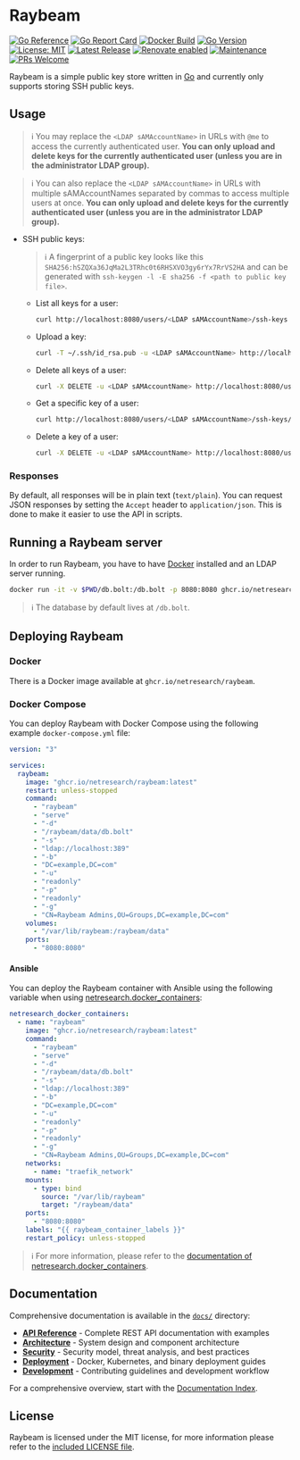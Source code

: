 # Raybeam

[![Go Reference](https://pkg.go.dev/badge/github.com/netresearch/raybeam.svg)](https://pkg.go.dev/github.com/netresearch/raybeam)
[![Go Report Card](https://goreportcard.com/badge/github.com/netresearch/raybeam)](https://goreportcard.com/report/github.com/netresearch/raybeam)
[![Docker Build](https://github.com/netresearch/raybeam/actions/workflows/docker.yml/badge.svg)](https://github.com/netresearch/raybeam/actions/workflows/docker.yml)
[![Go Version](https://img.shields.io/github/go-mod/go-version/netresearch/raybeam)](https://go.dev/dl/)
[![License: MIT](https://img.shields.io/badge/License-MIT-yellow.svg)](https://opensource.org/licenses/MIT)
[![Latest Release](https://img.shields.io/github/v/release/netresearch/raybeam)](https://github.com/netresearch/raybeam/releases)
[![Renovate enabled](https://img.shields.io/badge/renovate-enabled-brightgreen.svg)](https://renovatebot.com/)
[![Maintenance](https://img.shields.io/badge/Maintained%3F-yes-green.svg)](https://github.com/netresearch/raybeam/graphs/commit-activity)
[![PRs Welcome](https://img.shields.io/badge/PRs-welcome-brightgreen.svg)](https://github.com/netresearch/raybeam/pulls)

Raybeam is a simple public key store written in [Go](https://go.dev/) and currently only supports storing SSH public
keys.

## Usage

> ℹ️ You may replace the `<LDAP sAMAccountName>` in URLs with `@me` to access the currently authenticated user. **You
> can only upload and delete keys for the currently authenticated user (unless you are in the administrator LDAP group).**

> ℹ️ You can also replace the `<LDAP sAMAccountName>` in URLs with multiple sAMAccountNames separated by commas to
> access multiple users at once. **You can only upload and delete keys for the currently authenticated user (unless you
> are in the administrator LDAP group).**

- SSH public keys:

  > ️️ℹ️ A fingerprint of a public key looks like this `SHA256:hSZQXa36JqMa2L3TRhc0t6RHSXVO3gy6rYx7RrVS2HA` and can be
  > generated with `ssh-keygen -l -E sha256 -f <path to public key file>`.

  - List all keys for a user:
    ```bash
    curl http://localhost:8080/users/<LDAP sAMAccountName>/ssh-keys
    ```
  - Upload a key:
    ```bash
    curl -T ~/.ssh/id_rsa.pub -u <LDAP sAMAccountName> http://localhost:8080/users/<LDAP sAMAccountName>/ssh-keys
    ```
  - Delete all keys of a user:
    ```bash
    curl -X DELETE -u <LDAP sAMAccountName> http://localhost:8080/users/<LDAP sAMAccountName>/ssh-keys
    ```
  - Get a specific key of a user:
    ```bash
    curl http://localhost:8080/users/<LDAP sAMAccountName>/ssh-keys/<SHA256 fingerprint>
    ```
  - Delete a key of a user:
    ```bash
    curl -X DELETE -u <LDAP sAMAccountName> http://localhost:8080/users/<LDAP sAMAccountName>/ssh-keys/<SHA256 fingerprint>
    ```

### Responses

By default, all responses will be in plain text (`text/plain`). You can request JSON responses by setting the
`Accept` header to `application/json`. This is done to make it easier to use the API in scripts.

## Running a Raybeam server

In order to run Raybeam, you have to have [Docker](https://www.docker.com/) installed and an LDAP server running.

```bash
docker run -it -v $PWD/db.bolt:/db.bolt -p 8080:8080 ghcr.io/netresearch/raybeam raybeam serve -s ldap://localhost:389 -b ou=users,dc=example,dc=com -u readonly -p readonly -g cn=Admin,ou=groups,dc=example,dc=com
```

> ℹ️ The database by default lives at `/db.bolt`.

## Deploying Raybeam

### Docker

There is a Docker image available at `ghcr.io/netresearch/raybeam`.

### Docker Compose

You can deploy Raybeam with Docker Compose using the following example `docker-compose.yml` file:

```yml
version: "3"

services:
  raybeam:
    image: "ghcr.io/netresearch/raybeam:latest"
    restart: unless-stopped
    command:
      - "raybeam"
      - "serve"
      - "-d"
      - "/raybeam/data/db.bolt"
      - "-s"
      - "ldap://localhost:389"
      - "-b"
      - "DC=example,DC=com"
      - "-u"
      - "readonly"
      - "-p"
      - "readonly"
      - "-g"
      - "CN=Raybeam Admins,OU=Groups,DC=example,DC=com"
    volumes:
      - "/var/lib/raybeam:/raybeam/data"
    ports:
      - "8080:8080"
```

#### Ansible

You can deploy the Raybeam container with Ansible using the following variable when using [netresearch.docker_containers](https://github.com/netresearch/ansible_role_docker_containers):

```yaml
netresearch_docker_containers:
  - name: "raybeam"
    image: "ghcr.io/netresearch/raybeam:latest"
    command:
      - "raybeam"
      - "serve"
      - "-d"
      - "/raybeam/data/db.bolt"
      - "-s"
      - "ldap://localhost:389"
      - "-b"
      - "DC=example,DC=com"
      - "-u"
      - "readonly"
      - "-p"
      - "readonly"
      - "-g"
      - "CN=Raybeam Admins,OU=Groups,DC=example,DC=com"
    networks:
      - name: "traefik_network"
    mounts:
      - type: bind
        source: "/var/lib/raybeam"
        target: "/raybeam/data"
    ports:
      - "8080:8080"
    labels: "{{ raybeam_container_labels }}"
    restart_policy: unless-stopped
```

> ℹ For more information, please refer to the [documentation of netresearch.docker_containers](https://github.com/netresearch/ansible_role_docker_containers#container-definition).

## Documentation

Comprehensive documentation is available in the [`docs/`](docs/) directory:

- **[API Reference](docs/api.md)** - Complete REST API documentation with examples
- **[Architecture](docs/architecture.md)** - System design and component architecture
- **[Security](docs/security.md)** - Security model, threat analysis, and best practices
- **[Deployment](docs/deployment.md)** - Docker, Kubernetes, and binary deployment guides
- **[Development](docs/development.md)** - Contributing guidelines and development workflow

For a comprehensive overview, start with the [Documentation Index](docs/README.md).

## License

Raybeam is licensed under the MIT license, for more information please refer to the [included LICENSE file](LICENSE).

